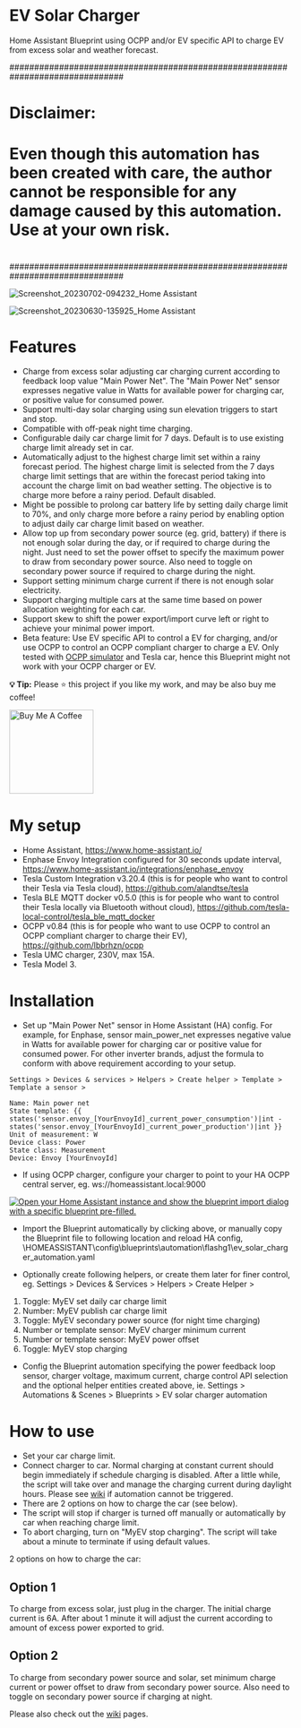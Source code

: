 # EV Solar Charger
Home Assistant Blueprint using OCPP and/or EV specific API to charge EV from excess solar and weather forecast.

###############################################################################
# Disclaimer:
#
# Even though this automation has been created with care, the author cannot be responsible for any damage caused by this automation.  Use at your own risk.
#
###############################################################################

![Screenshot_20230702-094232_Home Assistant](https://github.com/flashg1/TeslaSolarCharger/assets/122323972/58d1df89-905b-422c-8542-0081b9fa342f)

![Screenshot_20230630-135925_Home Assistant](https://github.com/flashg1/TeslaSolarCharger/assets/122323972/2f04b1e2-b56d-493c-977f-82d5dd04cbe5)


Features
========

-   Charge from excess solar adjusting car charging current according to feedback loop value "Main Power Net".  The "Main Power Net" sensor expresses negative value in Watts for available power for charging car, or positive value for consumed power.
-   Support multi-day solar charging using sun elevation triggers to start and stop.
-   Compatible with off-peak night time charging.
-   Configurable daily car charge limit for 7 days.  Default is to use existing charge limit already set in car.
-   Automatically adjust to the highest charge limit set within a rainy forecast period.  The highest charge limit is selected from the 7 days charge limit settings that are within the forecast period taking into account the charge limit on bad weather setting.  The objective is to charge more before a rainy period.  Default disabled.
-   Might be possible to prolong car battery life by setting daily charge limit to 70%, and only charge more before a rainy period by enabling option to adjust daily car charge limit based on weather.
-   Allow top up from secondary power source (eg. grid, battery) if there is not enough solar during the day, or if required to charge during the night. Just need to set the power offset to specify the maximum power to draw from secondary power source. Also need to toggle on secondary power source if required to charge during the night.
-   Support setting minimum charge current if there is not enough solar electricity.
-   Support charging multiple cars at the same time based on power allocation weighting for each car.
-   Support skew to shift the power export/import curve left or right to achieve your minimal power import.
-   Beta feature: Use EV specific API to control a EV for charging, and/or use OCPP to control an OCPP compliant charger to charge a EV.  Only tested with [OCPP simulator](https://github.com/lewei50/iammeter-simulator) and Tesla car, hence this Blueprint might not work with your OCPP charger or EV.


**💡 Tip:** Please :star: this project if you like my work, and may be also buy me coffee!

<a href="https://www.buymeacoffee.com/flashg1" target="_blank">
  <img src="https://cdn.buymeacoffee.com/buttons/default-black.png" alt="Buy Me A Coffee" width="150px">
</a>


My setup
========

-	Home Assistant, https://www.home-assistant.io/
-	Enphase Envoy Integration configured for 30 seconds update interval, https://www.home-assistant.io/integrations/enphase_envoy
-	Tesla Custom Integration v3.20.4 (this is for people who want to control their Tesla via Tesla cloud), https://github.com/alandtse/tesla
- Tesla BLE MQTT docker v0.5.0 (this is for people who want to control their Tesla locally via Bluetooth without cloud), https://github.com/tesla-local-control/tesla_ble_mqtt_docker
- OCPP v0.84 (this is for people who want to use OCPP to control an OCPP compliant charger to charge their EV), https://github.com/lbbrhzn/ocpp
-	Tesla UMC charger, 230V, max 15A.
-	Tesla Model 3.


Installation
============

-	Set up "Main Power Net" sensor in Home Assistant (HA) config.  For example, for Enphase, sensor main_power_net expresses negative value in Watts for available power for charging car or positive value for consumed power.  For other inverter brands, adjust the formula to conform with above requirement according to your setup.
```
Settings > Devices & services > Helpers > Create helper > Template > Template a sensor >

Name: Main power net
State template: {{ states('sensor.envoy_[YourEnvoyId]_current_power_consumption')|int - states('sensor.envoy_[YourEnvoyId]_current_power_production')|int }}
Unit of measurement: W
Device class: Power
State class: Measurement
Device: Envoy [YourEnvoyId]
```

- If using OCPP charger, configure your charger to point to your HA OCPP central server, eg. ws://homeassistant.local:9000

[![Open your Home Assistant instance and show the blueprint import dialog with a specific blueprint pre-filled.](https://my.home-assistant.io/badges/blueprint_import.svg)](https://my.home-assistant.io/redirect/blueprint_import/?blueprint_url=https%3A%2F%2Fgithub.com%2Fflashg1%2FevSolarCharger%2Fblob%2Fmain%2Fev_solar_charger_automation.yaml)

-	Import the Blueprint automatically by clicking above, or manually copy the Blueprint file to following location and reload HA config,
\\HOMEASSISTANT\config\blueprints\automation\flashg1\ev_solar_charger_automation.yaml

-	Optionally create following helpers, or create them later for finer control, eg.
Settings > Devices & Services > Helpers > Create Helper >
1.	Toggle: MyEV set daily car charge limit
2.  Number: MyEV publish car charge limit
3.	Toggle: MyEV secondary power source (for night time charging)
4.  Number or template sensor: MyEV charger minimum current
5.	Number or template sensor: MyEV power offset
6.	Toggle: MyEV stop charging

-	Config the Blueprint automation specifying the power feedback loop sensor, charger voltage, maximum current, charge control API selection and the optional helper entities created above, ie.
Settings > Automations & Scenes > Blueprints > EV solar charger automation


How to use
==========

-	Set your car charge limit.
-	Connect charger to car.  Normal charging at constant current should begin immediately if schedule charging is disabled.  After a little while, the script will take over and manage the charging current during daylight hours.  Please see [wiki](https://github.com/flashg1/evSolarCharger/wiki/User-guide#automation-cannot-be-triggered) if automation cannot be triggered.
-	There are 2 options on how to charge the car (see below).
-	The script will stop if charger is turned off manually or automatically by car when reaching charge limit.
-	To abort charging, turn on "MyEV stop charging".  The script will take about a minute to terminate if using default values.

2 options on how to charge the car:

Option 1
--------
To charge from excess solar, just plug in the charger.  The initial charge current is 6A.  After about 1 minute it will adjust the current according to amount of excess power exported to grid.

Option 2
--------
To charge from secondary power source and solar, set minimum charge current or power offset to draw from secondary power source.  Also need to toggle on secondary power source if charging at night.

Please also check out the [wiki](https://github.com/flashg1/evSolarCharger/wiki) pages.
